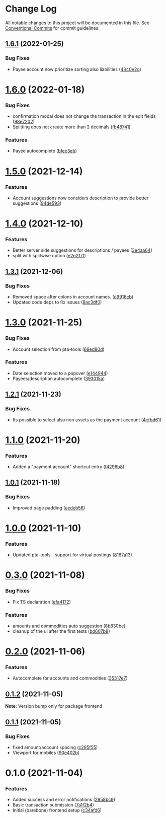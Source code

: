 # Change Log

All notable changes to this project will be documented in this file.
See [Conventional Commits](https://conventionalcommits.org) for commit guidelines.

## [1.6.1](https://github.com/kajyr/k-ledger-ui/compare/v1.6.0...v1.6.1) (2022-01-25)


### Bug Fixes

* Payee account now prioritize sorting also liabilities ([4340e2d](https://github.com/kajyr/k-ledger-ui/commit/4340e2d353cade3ebf2e60e92dcd1328a89e5dd4))





# [1.6.0](https://github.com/kajyr/k-ledger-ui/compare/v1.5.0...v1.6.0) (2022-01-18)


### Bug Fixes

* confirmation modal does not change the transaction in the edit fields ([98e7202](https://github.com/kajyr/k-ledger-ui/commit/98e72028a2f1165e7b1bb26a152c23747e4874ce))
* Splitting does not create more than 2 decimals ([fb48741](https://github.com/kajyr/k-ledger-ui/commit/fb48741e62b853203e510f9b5f1cf6edf2620c78))


### Features

* Payee autocomplete ([bfec3eb](https://github.com/kajyr/k-ledger-ui/commit/bfec3ebbb9526a3be710d04cb90529e5857ff82d))





# [1.5.0](https://github.com/kajyr/k-ledger-ui/compare/v1.4.0...v1.5.0) (2021-12-14)


### Features

* Account suggestions now considers description to provide better suggestions ([94de593](https://github.com/kajyr/k-ledger-ui/commit/94de59321fa1d1643f81c89a62f0727d12530f4e))





# [1.4.0](https://github.com/kajyr/k-ledger-ui/compare/v1.3.1...v1.4.0) (2021-12-10)

### Features

- Better server side suggestions for descriptions / payees ([3e4aa64](https://github.com/kajyr/k-ledger-ui/commit/3e4aa64d0c7ad90887794836db1d366401f51547))
- split with splitwise option ([e2e217f](https://github.com/kajyr/k-ledger-ui/commit/e2e217f02cd8fc196cd9f3a46b55540c113c278a))

## [1.3.1](https://github.com/kajyr/diario.blue/compare/v1.3.0...v1.3.1) (2021-12-06)

### Bug Fixes

- Removed space after colons in account names. ([d9916cb](https://github.com/kajyr/diario.blue/commit/d9916cb01ef6136f557fb88cd30a1aa46ac09980))
- Updated code deps to fix issues ([8ac3df0](https://github.com/kajyr/diario.blue/commit/8ac3df09b5c9391c3a9afdae224e1cc31f9e2830))

# [1.3.0](https://github.com/kajyr/diario.blue/compare/v1.2.1...v1.3.0) (2021-11-25)

### Bug Fixes

- Account selection from pta-tools ([69ed80d](https://github.com/kajyr/diario.blue/commit/69ed80d0e115614f3931416438074e907576b730))

### Features

- Date selection moved to a popover ([e144944](https://github.com/kajyr/diario.blue/commit/e14494437389de80705eb04e9e1f3ecd9464cec3))
- Payees/description autocomplete ([393015a](https://github.com/kajyr/diario.blue/commit/393015a50d72d2b25ec6c269d9a8ddb9e72cc85f))

## [1.2.1](https://github.com/kajyr/diario.blue/compare/v1.2.0...v1.2.1) (2021-11-23)

### Bug Fixes

- Its possible to select also non assets as the payment account ([4cfbd61](https://github.com/kajyr/diario.blue/commit/4cfbd61e04bab9b8a2b5bd323bb0bcf20bd16c80))

# [1.1.0](https://github.com/kajyr/diario.blue/compare/v1.0.1...v1.1.0) (2021-11-20)

### Features

- Added a "payment account" shortcut entry ([f4296b8](https://github.com/kajyr/diario.blue/commit/f4296b8a5e2a61e8f499bff4b2d1ac325dd5f157))

## [1.0.1](https://github.com/kajyr/diario.blue/compare/v1.0.0...v1.0.1) (2021-11-18)

### Bug Fixes

- Improved page padding ([eedeb56](https://github.com/kajyr/diario.blue/commit/eedeb56484f2664f540cacd59c5f7f5083597089))

# [1.0.0](https://github.com/kajyr/diario.blue/compare/v0.3.0...v1.0.0) (2021-11-10)

### Features

- Updated pta-tools - support for virtual postings ([8167a13](https://github.com/kajyr/diario.blue/commit/8167a131164ba5835b9ce20264e1181123855e89))

# [0.3.0](https://github.com/kajyr/diario.blue/compare/v0.2.0...v0.3.0) (2021-11-08)

### Bug Fixes

- Fix TS declaration ([efa4172](https://github.com/kajyr/diario.blue/commit/efa417250cdfa2aeb9cdb511ed1c8f7b5ca5f820))

### Features

- amounts and commodities auto suggestion ([8b830be](https://github.com/kajyr/diario.blue/commit/8b830be2835186ce8a348c6eb469ba614852f31e))
- cleanup of the ui after the first tests ([bd607b8](https://github.com/kajyr/diario.blue/commit/bd607b80eaea1badc3c1e8b57f7fd7a8fc15ebf2))

# [0.2.0](https://github.com/kajyr/diario.blue/compare/v0.1.2...v0.2.0) (2021-11-06)

### Features

- Autocomplete for accounts and commodities ([35317e7](https://github.com/kajyr/diario.blue/commit/35317e750a846d68eb9f30b22f1a591deb639cd1))

## [0.1.2](https://github.com/kajyr/diario.blue/compare/v0.1.1...v0.1.2) (2021-11-05)

**Note:** Version bump only for package frontend

## [0.1.1](https://github.com/kajyr/diario.blue/compare/v0.1.0...v0.1.1) (2021-11-05)

### Bug Fixes

- fixed amount/account spacing ([c295f55](https://github.com/kajyr/diario.blue/commit/c295f55b2e726ead643e70b6f45ebd0c5cdde0ce))
- Viewport for mobiles ([90e402b](https://github.com/kajyr/diario.blue/commit/90e402ba705bc50f10cfda9040124954fdcafdb3))

# 0.1.0 (2021-11-04)

### Features

- Added success and error notifications ([2858bc9](https://github.com/kajyr/diario.blue/commit/2858bc999fdc65e2a1cfcab8c8babafc191843df))
- Basic transaction submission ([7a1f2b4](https://github.com/kajyr/diario.blue/commit/7a1f2b4efba3ac2dce9edd8e4fce6041b970cf53))
- Initial (barebone) frontend setup ([c34afd6](https://github.com/kajyr/diario.blue/commit/c34afd6d1f04fddb4494f7a59ab8521c9db867b2))
